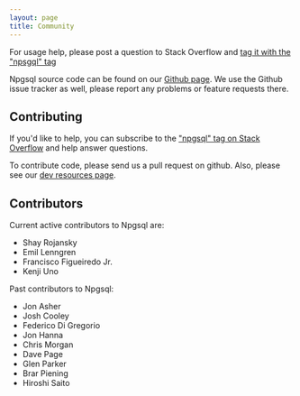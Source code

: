 ```yaml
---
layout: page
title: Community
---
```

For usage help, please post a question to Stack Overflow and
[tag it with the "npsgql" tag](http://stackoverflow.com/questions/tagged/npgsql)

Npgsql source code can be found on our <a href="http://www.github.com/npgsql/npgsql">Github page</a>.
We use the Github issue tracker as well, please report any problems or feature requests there.

## Contributing

If you'd like to help, you can subscribe to the
["npgsql" tag on Stack Overflow](http://stackoverflow.com/questions/tagged/npgsql)
and help answer questions.

To contribute code, please send us a pull request on github.
Also, please see our [dev resources page](dev/).

## Contributors

Current active contributors to Npgsql are:

* Shay Rojansky
* Emil Lenngren
* Francisco Figueiredo Jr.
* Kenji Uno

Past contributors to Npgsql:

* Jon Asher
* Josh Cooley
* Federico Di Gregorio
* Jon Hanna
* Chris Morgan
* Dave Page
* Glen Parker
* Brar Piening
* Hiroshi Saito
